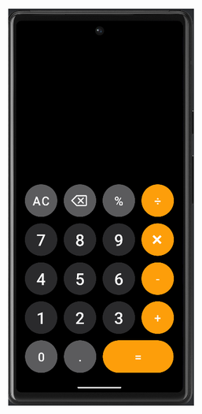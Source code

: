 ![image alt](https://github.com/KaptaRR/calculator-android/blob/bdfadfa047fff31ec552580ace57508dd8ba800f/screenshot-calculator.png)
